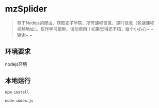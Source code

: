 # mzSplider

> 基于Nodejs的爬虫，获取麦子学院，所有课程信息、课时信息（包括课程视频地址）。仅作学习使用，请勿商用！如果觉得还不错，给个小心心~ ~ 谢谢~ ~

## 环境要求

nodejs环境

## 本地运行

```
npm install

node index.js
```